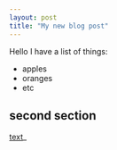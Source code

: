 ```yaml
---
layout: post
title: "My new blog post"
---
```


Hello I have a list of things: 

* apples
* oranges
* etc

## second section

[text](http://google.com)_

